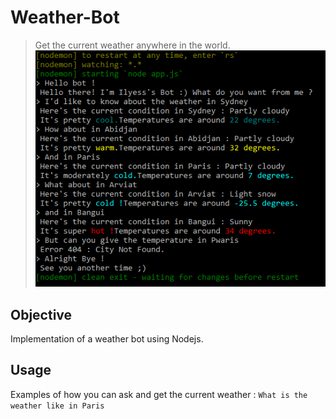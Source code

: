 # Weather-Bot
> Get the current weather anywhere in the world.
![Alt text](BotUsage.png?raw=true "Title")

## Objective
Implementation of a weather bot using Nodejs.

## Usage
Examples of how you can ask and get the current weather : ```What is the weather like in Paris```

